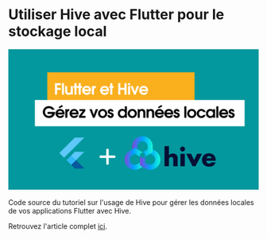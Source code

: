 # Utiliser Hive avec Flutter pour le stockage local

[![Hive + Flutter](asset.png)](https://www.juniormedehou.me/utiliser-hive-et-flutter-pour-votre-stockage-local)

Code source du tutoriel sur l'usage de Hive pour gérer les données locales de vos applications Flutter avec Hive.

Retrouvez l'article complet [ici](https://www.juniormedehou.me/utiliser-hive-et-flutter-pour-votre-stockage-local).
